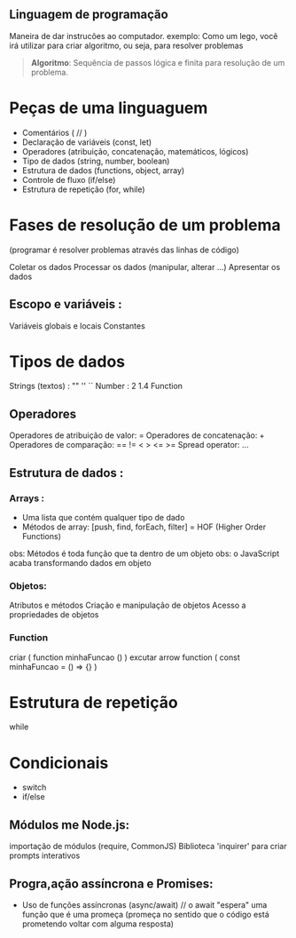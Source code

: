 ## Linguagem de programação

Maneira de dar instrucões ao computador.
exemplo:
    Como um lego, você irá utilizar para criar algoritmo, ou seja, para resolver problemas

> **Algoritmo**: Sequência de passos lógica e finita para resolução de um problema.

# Peças de uma linguaguem

- Comentários ( // )
- Declaração de variáveis (const, let)
- Operadores (atribuição, concatenação, matemáticos, lógicos)
- Tipo de dados (string, number, boolean)
- Estrutura de dados (functions, object, array)
- Controle de fluxo (if/else)
- Estrutura de repetição (for, while)

# Fases de resolução de um problema
(programar é resolver problemas através das linhas de código)

Coletar os dados
Processar os dados (manipular, alterar ...)
Apresentar os dados

## Escopo e variáveis :

Variáveis globais e locais
Constantes


# Tipos de dados

Strings (textos) : "" '' ``
Number : 2  1.4
Function

## Operadores

Operadores de atribuição de valor: =
Operadores de concatenação: +
Operadores de comparação: == !=  < >  <= >=
Spread operator: ...

## Estrutura de dados :

### Arrays :
- Uma lista que contém qualquer tipo de dado
- Métodos de array: [push, find, forEach, filter] = HOF (Higher Order Functions)


obs: Métodos é toda função que ta dentro de um objeto
obs: o JavaScript acaba transformando dados em objeto

### Objetos:
Atributos e métodos
Criação  e manipulação de objetos
Acesso a propriedades de objetos

### Function
criar ( function minhaFuncao () )
excutar
arrow function ( const minhaFuncao = () => {} )

# Estrutura de repetição
while

# Condicionais
- switch
- if/else

## Módulos me Node.js:

importação de módulos (require, CommonJS)
Biblioteca 'inquirer' para criar prompts interativos

## Progra,ação assíncrona e Promises:

- Uso de funções assíncronas (async/await)  // o await "espera" uma função que é uma promeça (promeça no sentido que o código está prometendo voltar com alguma resposta)